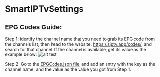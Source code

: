 # SmartIPTvSettings

## EPG Codes Guide:

Step 1: identify the channel name that you need to grab its EPG code from the channels list, then head to the website: https://siptv.app/codes/, and search for that channel. If the channel is available, get its value as the example below:
![alt text](https://preview.ibb.co/e1JCwU/EPG_Example.png)

Step 2: Go to the [EPGCodes.json file](https://github.com/ahmedig/SmartIPTvSettings/blob/master/EPGCodes.json), and add an entry with the key as the channel name, and the value as the value you got from Step 1.
